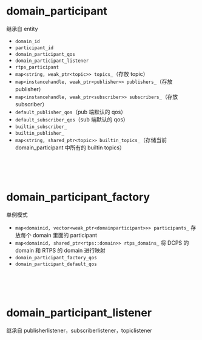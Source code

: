 # domain_participant

继承自 entity

- `domain_id`
- `participant_id`
- `domain_participant_qos`
- `domain_participant_listener`
- `rtps_participant`
- `map<string, weak_ptr<topic>> topics_`（存放 topic）
- `map<instancehandle, weak_ptr<publisher>> publishers_`（存放 publisher）
- `map<instancehandle, weak_ptr<subscriber>> subscribers_`（存放 subscriber）
- `default_publisher_qos`（pub 端默认的 qos）
- `default_subscriber_qos`（sub 端默认的 qos）
- `builtin_subscriber_`
- `builtin_publisher_`
- `map<string, shared_ptr<topic>> builtin_topics_`（存储当前 domain_participant 中所有的 builtin topics）

<br/>

<br/>

<br/>

# domain_participant_factory

单例模式

- `map<domainid, vector<weak_ptr<domainparticipant>>> participants_` 存放每个 domain 里面的 participant
- `map<domainid, shared_ptr<rtps::domain>> rtps_domains_` 将 DCPS 的 domain 和 RTPS 的 domain 进行映射
- `domain_participant_factory_qos`
- `domain_participant_default_qos`

<br/>

<br/>

<br/>

# domain_participant_listener

继承自 publisherlistener，subscriberlistener，topiclistener